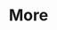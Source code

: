 ---
layout: page
title: More
nav: true
nav_order: 5
dropdown: true
children: 
    - title: CV
      newtab: true
      permalink: /assets/pdf/resume.pdf
---
